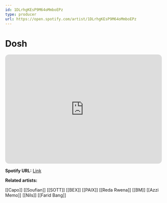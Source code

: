 ```yaml
---
id: 1DLrhgKEsP9M64oMmboEPz
type: producer
url: https://open.spotify.com/artist/1DLrhgKEsP9M64oMmboEPz
---
```

# Dosh

<iframe style="border-radius:12px" src="https://open.spotify.com/embed/artist/1DLrhgKEsP9M64oMmboEPz" width="100%" height="352" frameBorder="0" allowfullscreen="" allow="autoplay; clipboard-write; encrypted-media; fullscreen; picture-in-picture" loading="lazy"></iframe>

**Spotify URL:** [Link](https://open.spotify.com/artist/1DLrhgKEsP9M64oMmboEPz)

**Related artists:**

[[Capo]]
[[Soufian]]
[[SOTT]]
[[BEX]]
[[PAIX]]
[[Reda Rwena]]
[[BM]]
[[Azzi Memo]]
[[Nils]]
[[Farid Bang]]
